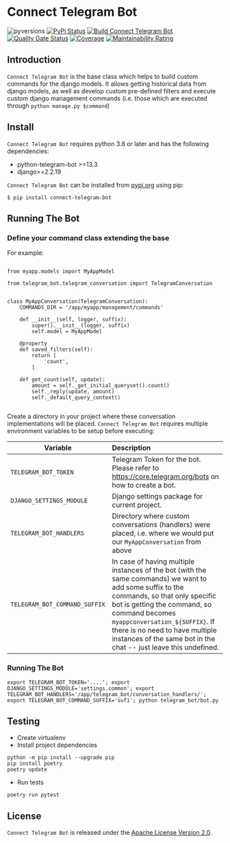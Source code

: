 # Connect Telegram Bot

![pyversions](https://img.shields.io/pypi/pyversions/connect-telegram-bot.svg) [![PyPi Status](https://img.shields.io/pypi/v/connect-telegram-bot.svg)](https://pypi.org/project/connect-telegram-bot/) [![Build Connect Telegram Bot](https://github.com/cloudblue/connect-telegram-bot/actions/workflows/build.yml/badge.svg)](https://github.com/cloudblue/connect-telegram-bot/actions/workflows/build.yml) [![Quality Gate Status](https://sonarcloud.io/api/project_badges/measure?project=connect-telegram-bot&metric=alert_status)](https://sonarcloud.io/dashboard?id=connect-telegram-bot) [![Coverage](https://sonarcloud.io/api/project_badges/measure?project=connect-telegram-bot&metric=coverage)](https://sonarcloud.io/dashboard?id=connect-telegram-bot) [![Maintainability Rating](https://sonarcloud.io/api/project_badges/measure?project=connect-telegram-bot&metric=sqale_rating)](https://sonarcloud.io/dashboard?id=connect-telegram-bot)

## Introduction

`Connect Telegram Bot` is the base class which helps to build custom commands for the django models. It allows getting historical data from django models, as well as develop custom pre-defined filters and execute custom django management commands (i.e. those which are executed through  `python manage.py $command`)

## Install

`Connect Telegram Bot` requires python 3.8 or later and has the following dependencies:

* python-telegram-bot >=13.3
* django>=2.2.19

`Connect Telegram Bot` can be installed from [pypi.org](https://pypi.org/project/connect-telegram-bot/) using pip:

```
$ pip install connect-telegram-bot
```

## Running The Bot
### Define your command class extending the base

For example:

``` 

from myapp.models import MyAppModel

from telegram_bot.telegram_conversation import TelegramConversation


class MyAppConversation(TelegramConversation):
    COMMANDS_DIR = '/app/myapp/management/commands'

    def __init__(self, logger, suffix):
        super().__init__(logger, suffix)
        self.model = MyAppModel

    @property
    def saved_filters(self):
        return [
            'count',
        ]

    def get_count(self, update):
        amount = self._get_initial_queryset().count()
        self._reply(update, amount)
        self._default_query_context()


```

Create a directory in your project where these conversation implementations will be placed.
`Connect Telegram Bot` requires multiple environment variables to be setup before executing:

| Variable      | Description  |
| ------------- |:-------------|
|`TELEGRAM_BOT_TOKEN`|Telegram Token for the bot. Please refer to https://core.telegram.org/bots on how to create a bot.|
|`DJANGO_SETTINGS_MODULE`|Django settings package for current project.|
|`TELEGRAM_BOT_HANDLERS`|Directory where custom conversations (handlers) were placed, i.e. where we would put our `MyAppConversation` from above|
|`TELEGRAM_BOT_COMMAND_SUFFIX`|In case of having multiple instances of the bot (with the same commands) we want to add some suffix to the commands, so that only specific bot is getting the command, so command becomes `myappconversation_${SUFFIX}`. If there is no need to have multiple instances of the same bot in the chat -- just leave this undefined. |

### Running The Bot

`export TELEGRAM_BOT_TOKEN='....'; export DJANGO_SETTINGS_MODULE='settings.common'; export TELEGRAM_BOT_HANDLERS='/app/telegram_bot/conversation_handlers/'; export TELEGRAM_BOT_COMMAND_SUFFIX='suf1'; python telegram_bot/bot.py`

## Testing

* Create virtualenv
* Install project dependencies
```commandline
python -m pip install --upgrade pip
pip install poetry
poetry update
```
* Run tests
```commandline
poetry run pytest
```


## License

``Connect Telegram Bot`` is released under the [Apache License Version 2.0](https://www.apache.org/licenses/LICENSE-2.0).